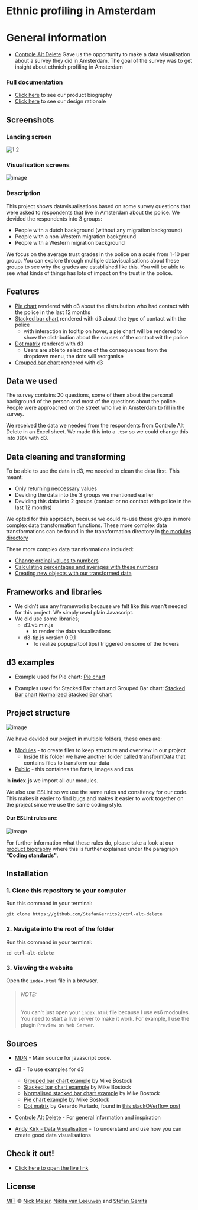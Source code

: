 # Ethnic profiling in Amsterdam

# General information

* [Controle Alt Delete](https://controlealtdelete.nl/) Gave us the opportunity to make a data visualisation about a survey they did in Amsterdam. The goal of the survey was to get insight about ethnich profiling in Amsterdam

### Full documentation

* [Click here]() to see our product biography
* [Click here]() to see our design rationale

## Screenshots

### Landing screen
![1 2](https://user-images.githubusercontent.com/45566396/72811001-0adc7080-3c5f-11ea-861f-07173c74171c.png)

### Visualisation screens
![image](https://user-images.githubusercontent.com/45566396/72818382-aecc1900-3c6b-11ea-9104-e790d68d333d.png)

### Description

This project shows datavisualisations based on some survey questions that were asked to respondents that live in Amsterdam about the police. We devided the respondents into 3 groups:

* People with a dutch background (without any migration background)
* People with a non-Western migration background
* People with a Western migration background

We focus on the average trust grades in the police on a scale from 1-10 per group. You can explore through multiple datavisualisations about these groups to see why the grades are established like this. You will be able to see what kinds of things has lots of impact on the trust in the police.

## Features

* [Pie chart](https://github.com/StefanGerrits2/ctrl-alt-delete/blob/master/js/modules/renderPieChart.js) rendered with d3 about the distrubution who had contact with the police in the last 12 months
* [Stacked bar chart](https://github.com/StefanGerrits2/ctrl-alt-delete/blob/master/js/modules/renderStackedBars.js) rendered with d3 about the type of contact with the police
    * with interaction in tooltip on hover, a pie chart will be rendered to show the distribution about the causes of the contact wit the police
* [Dot matrix]() rendered with d3
    * Users are able to select one of the consequences from the dropdown menu, the dots will reorganise
* [Grouped bar chart](https://github.com/StefanGerrits2/ctrl-alt-delete/blob/master/js/modules/renderGroupedBars.js) rendered with d3

## Data we used

The survey contains 20 questions, some of them about the personal background of the person and most of the questions about the police. People were approached on the street who live in Amsterdam to fill in the survey.

We received the data we needed from the respondents from Controle Alt Delete in an Excel sheet. We made this into a `.tsv` so we could change this into `JSON` with d3.

## Data cleaning and transforming

To be able to use the data in d3, we needed to clean the data first. This meant:
* Only returning neccessary values
* Deviding the data into the 3 groups we mentioned earlier
* Deviding this data into 2 groups (contact or no contact with police in the last 12 months)

We opted for this approach, because we could re-use these groups in more complex data transformation functions. These more complex data transformations can be found in the transformation directory in [the modules directory]()

These more complex data transformations included:

* [Change ordinal values to numbers]()
* [Calculating percentages and averages with these numbers]()
* [Creating new objects with our transformed data]()

## Frameworks and libraries

* We didn't use any frameworks because we felt like this wasn't needed for this project. We simply used plain Javascript.
* We did use some libraries;
    * d3.v5.min.js 
        * to render the data visualisations
    * d3-tip.js version 0.9.1
        * To realize popups(tool tips) triggered on some of the hovers

## d3 examples

* Example used for Pie chart:
[Pie chart](https://observablehq.com/@d3/pie-chart)

* Examples used for Stacked Bar chart and Grouped Bar chart:
[Stacked Bar chart](https://observablehq.com/@d3/stacked-bar-chart)
[Normalized Stacked Bar chart](https://observablehq.com/@d3/stacked-normalized-horizontal-bar)


## Project structure

![image](https://user-images.githubusercontent.com/45566396/72982650-d3e19880-3ddf-11ea-9336-8d8b8797b0a3.png)

We have devided our project in multiple folders, these ones are:
* [Modules](https://github.com/StefanGerrits2/ctrl-alt-delete/tree/master/js/modules) - to create files to keep structure and overview in our project
    * Inside this folder we have another folder called transformData that contains files to transform our data
* [Public](https://github.com/StefanGerrits2/ctrl-alt-delete/tree/master/public) - this containes the fonts, images and css

In **index.js** we import all our modules.

We also use ESLint so we use the same rules and consitency for our code. This makes it easier to find bugs and makes it easier to work together on the project since we use the same coding style.

#### Our ESLint rules are:

![image](https://user-images.githubusercontent.com/45566396/72613363-97212780-392f-11ea-838d-c76eaa51f943.png)

For further information what these rules do, please take a look at our [product biography]() where this is further explained under the paragraph **"Coding standards"**.


## Installation

### 1. Clone this repository to your computer
Run this command in your terminal:

`git clone https://github.com/StefanGerrits2/ctrl-alt-delete`
### 2. Navigate into the root of the folder
Run this command in your terminal:

`cd ctrl-alt-delete`

### 3. Viewing the website
Open the `index.html` file in a browser.

>
> ###### NOTE:
> You can't just open your `index.html` file because I use es6 modoules. You need to start a live server to make it work. For example, I use the plugin `Preview on Web Server`.

## Sources

* [MDN](https://developer.mozilla.org/nl/) - Main source for javascript code.
* [d3](https://d3js.org/) - To use examples for d3
    * [Grouped bar chart example](https://observablehq.com/@d3/grouped-bar-chart) by Mike Bostock
    * [Stacked bar chart example](https://observablehq.com/@d3/stacked-bar-chart) by Mike Bostock
    * [Normalised stacked bar chart example](https://observablehq.com/@d3/stacked-normalized-horizontal-bar) by Mike Bostock
    * [Pie chart example](https://observablehq.com/@d3/pie-chart) by Mike Bostock
    * [Dot matrix](https://jsfiddle.net/5Lmjogqh/1/) by Gerardo Furtado, found in [this stackOVerflow post](https://stackoverflow.com/questions/53318554/d3-grouped-dot-matrix-with-2-rows-each-groups)

* [Controle Alt Delete](https://controlealtdelete.nl/) - For general information and inspiration
* [Andy Kirk - Data Visualisation](https://www.bol.com/nl/f/data-visualisation/9200000037335441/) - To understand and use how you can create good data visualisations

## Check it out!

* [Click here to open the live link](https://stefangerrits2.github.io/ctrl-alt-delete/)

## License

[MIT](https://github.com/StefanGerrits2/ctrl-alt-delete/blob/master/LICENSE.txt) © [Nick Meijer](https://github.com/CountNick), [Nikita van Leeuwen](https://nikitavanleeuwen.wixsite.com/portfolio-cv) and [Stefan Gerrits](https://github.com/StefanGerrits2)